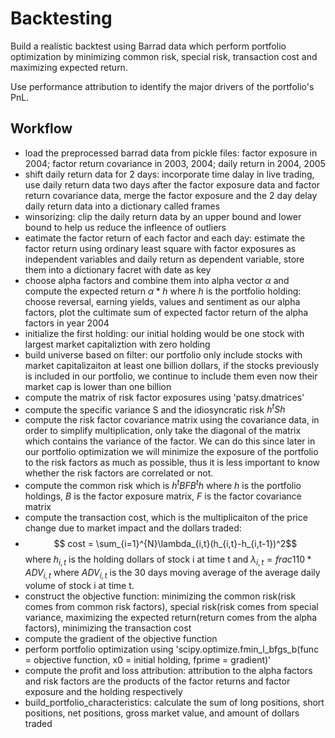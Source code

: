 # Backtesting

Build a realistic backtest using Barrad data which perform portfolio optimization by minimizing common risk, special risk, transaction cost and maximizing expected return.

Use performance attribution to identify the major drivers of the portfolio's PnL.

## Workflow
- load the preprocessed barrad data from pickle files: factor exposure in 2004; factor return covariance in 2003, 2004; daily return in 2004, 2005
- shift daily return data for 2 days: incorporate time dalay in live trading, use daily return data two days after the factor exposure data and factor return covariance data, merge the factor exposure and the 2 day delay daily return data into a dictionary called frames
- winsorizing: clip the daily return data by an upper bound and lower bound to help us reduce the infleence of outliers
- eatimate the factor return of each factor and each day: estimate the factor return using ordinary least square with factor exposures as independent variables and daily return as dependent variable, store them into a dictionary facret with date as key
- choose alpha factors and combine them into alpha vector $\alpha$ and compute the expected return $\alpha * h$ where $h$ is the portfolio holding: choose reversal, earning yields, values and sentiment as our alpha factors, plot the cultimate sum of expected factor return of the alpha factors in year 2004
- initialize the first holding: our initial holding would be one stock with largest market capitaliztion with zero holding
- build universe based on filter: our portfolio only include stocks with market capitalizaiton at least one billion dollars, if the stocks previously is included in our portfolio, we continue to include them even now their market cap is lower than one billion
- compute the matrix of risk factor exposures using 'patsy.dmatrices'
- compute the specific variance S and the idiosyncratic risk $h^tSh$
- compute the risk factor covariance matrix using the covariance data, in order to simplify multiplication, only take the diagonal of the matrix which contains the variance of the factor. We can do this since later in our portfolio optimization we will minimize the exposure of the portfolio to the risk factors as much as possible, thus it is less important to know whether the risk factors are correlated or not.
- compute the common risk which is $h^tBFB^th$ where $h$ is the portfolio holdings, $B$ is the factor exposure matrix, $F$ is the factor covariance matrix
- compute the transaction cost, which is the multiplicaiton of the price change due to market impact and the dollars traded:
- $$ cost = \sum_{i=1}^{N}\lambda_{i,t}(h_{i,t}-h_{i,t-1})^2$$ where $h_{i,t}$ is the holding dollars of stock i at time t and $\lambda_{i,t}=frac{1}{10 * ADV_{i,t}}$ where $ADV_{i,t}$ is the 30 days moving average of the average daily volume of stock i at time t.
- construct the objective function: minimizing the common risk(risk comes from common risk factors), special risk(risk comes from special variance, maximizing the expected return(return comes from the alpha factors), minimizing the transaction cost
- compute the gradient of the objective function
- perform portfolio optimization using 'scipy.optimize.fmin_l_bfgs_b(func = objective function, x0 = initial holding, fprime = gradient)'
- compute the profit and loss attribution: attribution to the alpha factors and risk factors are the products of the factor returns and factor exposure and the holding respectively
- build_portfolio_characteristics: calculate the sum of long positions, short positions, net positions, gross market value, and amount of dollars traded
